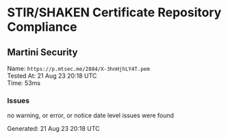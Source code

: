 # STIR/SHAKEN Certificate Repository Compliance

## Martini Security

Name: `https://p.mtsec.me/2884/X-3hnHjhLY4T.pem`\
Tested At: 21 Aug 23 20:18 UTC\
Time: 53ms

### Issues

no warning, or error, or notice date level issues were found

Generated: 21 Aug 23 20:18 UTC